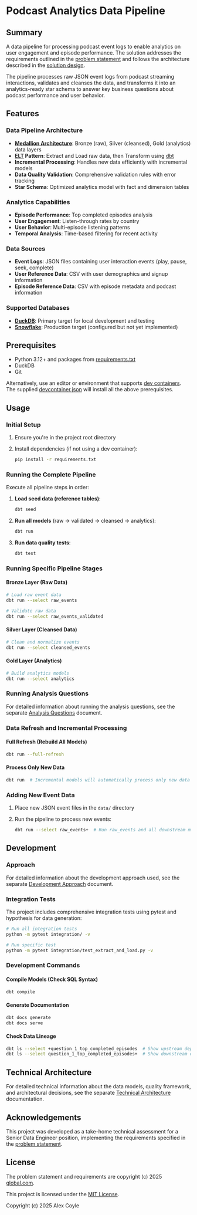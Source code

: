 # Podcast Analytics Data Pipeline

## Summary

A data pipeline for processing podcast event logs to enable analytics on user engagement and episode performance. The solution addresses the requirements outlined in the [problem statement](.github/instructions/problem_statement_and_requirements.instructions.md) and follows the architecture described in the [solution design](.github/instructions/solution_design.instructions.md).

The pipeline processes raw JSON event logs from podcast streaming interactions, validates and cleanses the data, and transforms it into an analytics-ready star schema to answer key business questions about podcast performance and user behavior.

## Features

### Data Pipeline Architecture
- **[Medallion Architecture](https://www.databricks.com/glossary/medallion-architecture)**: Bronze (raw), Silver (cleansed), Gold (analytics) data layers
- **[ELT](https://wikipedia.org/wiki/Extract,_load,_transform) Pattern**: Extract and Load raw data, then Transform using [dbt](https://www.getdbt.com)
- **Incremental Processing**: Handles new data efficiently with incremental models
- **Data Quality Validation**: Comprehensive validation rules with error tracking
- **Star Schema**: Optimized analytics model with fact and dimension tables

### Analytics Capabilities
- **Episode Performance**: Top completed episodes analysis
- **User Engagement**: Listen-through rates by country
- **User Behavior**: Multi-episode listening patterns
- **Temporal Analysis**: Time-based filtering for recent activity

### Data Sources
- **Event Logs**: JSON files containing user interaction events (play, pause, seek, complete)
- **User Reference Data**: CSV with user demographics and signup information
- **Episode Reference Data**: CSV with episode metadata and podcast information

### Supported Databases
- **[DuckDB](https://duckdb.org)**: Primary target for local development and testing
- **[Snowflake](https://www.snowflake.com)**: Production target (configured but not yet implemented)

## Prerequisites

- Python 3.12+ and packages from [requirements.txt](requirements.txt)
- DuckDB
- Git

Alternatively, use an editor or environment that supports [dev containers](https://containers.dev). The supplied [devcontainer.json](.devcontainer/devcontainer.json) will install all the above prerequisites.

## Usage

### Initial Setup
1. Ensure you're in the project root directory
2. Install dependencies (if not using a dev container):

   ```bash
   pip install -r requirements.txt
   ```

### Running the Complete Pipeline
Execute all pipeline steps in order:

1. **Load seed data (reference tables)**:
   ```bash
   dbt seed
   ```

2. **Run all models** (raw → validated → cleansed → analytics):
   ```bash
   dbt run
   ```

3. **Run data quality tests**:
   ```bash
   dbt test
   ```

### Running Specific Pipeline Stages

#### Bronze Layer (Raw Data)
```bash
# Load raw event data
dbt run --select raw_events

# Validate raw data
dbt run --select raw_events_validated
```

#### Silver Layer (Cleansed Data)
```bash
# Clean and normalize events
dbt run --select cleansed_events
```

#### Gold Layer (Analytics)
```bash
# Build analytics models
dbt run --select analytics
```

### Running Analysis Questions

For detailed information about running the analysis questions, see the separate [Analysis Questions](docs/analysis-questions.md) document.

### Data Refresh and Incremental Processing

#### Full Refresh (Rebuild All Models)
```bash
dbt run --full-refresh
```

#### Process Only New Data
```bash
dbt run  # Incremental models will automatically process only new data
```

### Adding New Event Data
1. Place new JSON event files in the `data/` directory
2. Run the pipeline to process new events:

   ```bash
   dbt run --select raw_events+  # Run raw_events and all downstream models
   ```

## Development

### Approach

For detailed information about the development approach used, see the separate [Development Approach](docs/development-approach.md) document.

### Integration Tests
The project includes comprehensive integration tests using pytest and hypothesis for data generation:

```bash
# Run all integration tests
python -m pytest integration/ -v

# Run specific test
python -m pytest integration/test_extract_and_load.py -v
```

### Development Commands

#### Compile Models (Check SQL Syntax)
```bash
dbt compile
```

#### Generate Documentation
```bash
dbt docs generate
dbt docs serve
```

#### Check Data Lineage
```bash
dbt ls --select +question_1_top_completed_episodes  # Show upstream dependencies
dbt ls --select question_1_top_completed_episodes+  # Show downstream dependencies
```

## Technical Architecture

For detailed technical information about the data models, quality framework, and architectural decisions, see the separate [Technical Architecture](docs/technical-architecture.md) documentation.

## Acknowledgements

This project was developed as a take-home technical assessment for a Senior Data Engineer position, implementing the requirements specified in the [problem statement](.github/instructions/problem_statement_and_requirements.instructions.md).

## License

The problem statement and requirements are copyright (c) 2025 [global.com](https://global.com).

This project is licensed under the [MIT License](LICENSE).

Copyright (c) 2025 Alex Coyle
